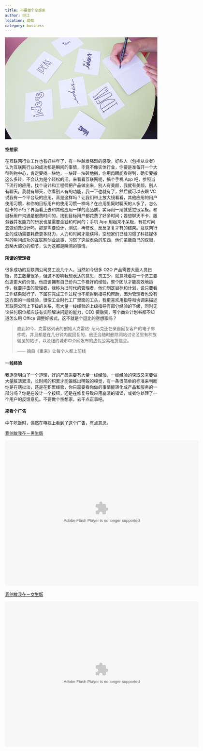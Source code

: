 ```yaml
---
title: 不要做个空想家 
author: 但江
location: 成都 
category: business
---
```


![Ideas on Paper](/images/ideas-on-paper.jpg)

#### 空想家

在互联网行业工作也有好些年了，有一种越发强烈的感受，好些人（包括从业者）认为互联网行业的成功都是瞬间的事情，毕竟不像实体行业，你要是准备开一个大型购物中心，肯定要找一块地，一块砖一块砖地搬，你用肉眼能看得到，确实要搬这么多砖，不会认为是个轻松的活。来看看互联网呢，搞个手机 App 吧，参照当下流行的应用，找个设计和工程师把产品做出来，别人有美颜，我就有美颜，别人有聊天，我就有聊天，你看别人有的功能，我一下也就有了，然后就可以去跟 VC 说我有一个平台级的应用，真是这样吗？让我们带上放大镜看看，其他应用的用户使用习惯，和你的目标用户的使用习惯一样吗？在应用里同时聊天的人多了，怎么就卡的不行？界面看上去和其他应用一样的高品质，实际用一用就感觉很呆板。和目标用户沟通是很费时间的，找到目标用户都花费了好多时间；要想聊天不卡，服务器并发能力的研发也是需要金钱和时间的；手机 App 用起来不呆板，有花时间去做动效设计吗，那是需要设计，测试，再修改，反反复复才有的结果。互联网行业的成功需要耗费更多财力，人力和时间才能获得，空想家们已经习惯了科技媒体写的瞬间成功的互联网创业故事，习惯了这些表象的东西，他们蒙蔽自己的双眼，忽略大部分的细节，认为这都是瞬间的事情。

#### 所谓的管理者

很多成功的互联网公司员工没几个人，当然如今很多 O2O 产品需要大量人员扫街，员工数量很多，但这不影响我想表达的意思，员工少，就意味着每一个员工要创造更大的价值，他应该拥有自己份内工作极好的经验，整个团队才能高效地运作，我要抨击的管理者，我称为旧时代的管理者，他们制定目标和计划，说只要看工作结果就行了，下属在完成工作过程也不能得到指导和帮助，因为管理者也没有这方面的一线经验，很像工业时代工厂里面的工头，我更喜欢用指导和协调来描述互联网公司上下级的关系，有大量一线经验的上级指导有部分经验的下级，同时无论任何职位都应该有实际解决问题的能力，CEO 要融资，写个商业计划书都不知道怎么用 Office 调整好板式，这不就是个逗比的空想家吗？

> 直到如今，克雷格列表的创始人克雷格· 纽马克还在亲自回复客户的电子邮件呢，并且都是在几分钟内就回复的，他还会随时删除网站讨论区里有种族偏见的帖子，以及纽约城市中介网发布的虚假公寓租赁信息。
>
> —— 摘自《重来》让每个人都上前线

#### 一线经验

我逐渐明白了一个道理，好的产品需要有大量一线经验，一线经验的获取又需要做大量脏活累活，长时间的积累才能锻炼出明锐的嗅觉，有一条很简单的标准来判断你是在瞎扯淡，还是在积累经验，你只需要看你做的事情能转化成产品和服务的一部分吗？你是在设计一个按钮，还是在修复导致应用崩溃的错误，或者你处理了一个用户的反馈意见。不要做个空想家，去干点正事吧。

#### 来看个广告

中午吃饭时，偶然在电视上看到了这个广告，有点意思。

[我创故我在－男生版](http://auto.cntv.cn/2015/09/14/VIDE1442211245489518.shtml)

<embed id='v_player_cctv' width='640' height='480' flashvars='adCalls=http%3A//pubads.g.doubleclick.net/gampad/adx%3Fiu%3D/8962/web_cntv/dicengye_qiantiepian1%26sz%3D7x1%26c%3D1445154918504%26m%3Dtext/xml%26t%3Dpage_group%253Ddianbo%2526subsite%253Dauto%2526CHANNEL%253DPAGE1345632868491440%2526sorts%253D1%7B%21@%23%7Dhttp%3A//pubads.g.doubleclick.net/gampad/adx%3Fiu%3D/8962/web_cntv/dicengye_qiantiepian2%26sz%3D7x2%26c%3D1445154918504%26m%3Dtext/xml%26t%3Dpage_group%253Ddianbo%2526subsite%253Dauto%2526CHANNEL%253DPAGE1345632868491440%2526sorts%253D1&adAfter=http%3A//pubads.g.doubleclick.net/gampad/adx%3Fiu%3D/8962/web_cntv/dicengye_houtiepian%26sz%3D8x1%26c%3D1445154918504%26m%3Dtext/xml%26t%3Dpage_group%253Ddianbo%2526subsite%253Dauto%2526CHANNEL%253DPAGE1345632868491440%2526sorts%253D1&adPause=http%3A//pubads.g.doubleclick.net/gampad/adx%3Fiu%3D/8962/web_cntv/dicengye_zanting%26sz%3D1x1%26c%3D1445154918504%26m%3Dtext/xml%26t%3Dpage_group%253Ddianbo%2526subsite%253Dauto%2526CHANNEL%253DPAGE1345632868491440%2526sorts%253D1&adCorner=http%3A//pubads.g.doubleclick.net/gampad/adx%3Fiu%3D/8962/web_cntv/dicengye_jiaobiao%26sz%3D1x1%26c%3D1445154918504%26m%3Dtext/xml%26t%3Dpage_group%253Ddianbo%2526subsite%253Dauto%2526CHANNEL%253DPAGE1345632868491440%2526sorts%253D1&adBanner=http%3A//pubads.g.doubleclick.net/gampad/adx%3Fiu%3D/8962/web_cntv/dicengye_xuanfubanner%26sz%3D1x1%26c%3D1445154918504%26m%3Dtext/xml%26t%3Dpage_group%253Ddianbo%2526subsite%253Dauto%2526CHANNEL%253DPAGE1345632868491440%2526sorts%253D1&adText=http%3A//pubads.g.doubleclick.net/gampad/adx%3Fiu%3D/8962/web_cntv/dicengye_kongzhitiaowenzi%26sz%3D1x1%26c%3D1445154918504%26m%3Dtext/xml%26t%3Dpage_group%253Ddianbo%2526subsite%253Dauto%2526CHANNEL%253DPAGE1345632868491440%2526sorts%253D1&videoId=442211245489518&filePath=/flvxml/2009/10/14/&isAutoPlay=true&url=http://auto.cntv.cn/2015/09/14/VIDE1442211245489518.shtml&tai=auto&configPath=http://js.player.cntv.cn/xml/config/outside.xml&widgetsConfig=http://js.player.cntv.cn/xml/widgetsConfig/common.xml&languageConfig=&hour24DataURL=VodCycleData.xml&outsideChannelId=channelBugu&videoCenterId=adbc109c2e1d4ce8a3f3c250823efc6e' allowscriptaccess='always' allowfullscreen='true' menu='false' quality='best' bgcolor='#000000' name='v_player_cctv' src='http://player.cntv.cn/standard/cntvOutSidePlayer.swf' type='application/x-shockwave-flash' lk_mediaid='lk_juiceapp_mediaPopup_1257416656250' lk_media='yes'/>

[我创故我在－女生版](http://auto.cntv.cn/2015/09/14/VIDE1442211247645624.shtml)

<embed id='v_player_cctv' width='640' height='480' flashvars='adCalls=http%3A//pubads.g.doubleclick.net/gampad/adx%3Fiu%3D/8962/web_cntv/dicengye_qiantiepian1%26sz%3D7x1%26c%3D1445154918844%26m%3Dtext/xml%26t%3Dpage_group%253Ddianbo%2526subsite%253Dauto%2526CHANNEL%253DPAGE1345632868491440%2526sorts%253D1%7B%21@%23%7Dhttp%3A//pubads.g.doubleclick.net/gampad/adx%3Fiu%3D/8962/web_cntv/dicengye_qiantiepian2%26sz%3D7x2%26c%3D1445154918844%26m%3Dtext/xml%26t%3Dpage_group%253Ddianbo%2526subsite%253Dauto%2526CHANNEL%253DPAGE1345632868491440%2526sorts%253D1&adAfter=http%3A//pubads.g.doubleclick.net/gampad/adx%3Fiu%3D/8962/web_cntv/dicengye_houtiepian%26sz%3D8x1%26c%3D1445154918844%26m%3Dtext/xml%26t%3Dpage_group%253Ddianbo%2526subsite%253Dauto%2526CHANNEL%253DPAGE1345632868491440%2526sorts%253D1&adPause=http%3A//pubads.g.doubleclick.net/gampad/adx%3Fiu%3D/8962/web_cntv/dicengye_zanting%26sz%3D1x1%26c%3D1445154918844%26m%3Dtext/xml%26t%3Dpage_group%253Ddianbo%2526subsite%253Dauto%2526CHANNEL%253DPAGE1345632868491440%2526sorts%253D1&adCorner=http%3A//pubads.g.doubleclick.net/gampad/adx%3Fiu%3D/8962/web_cntv/dicengye_jiaobiao%26sz%3D1x1%26c%3D1445154918844%26m%3Dtext/xml%26t%3Dpage_group%253Ddianbo%2526subsite%253Dauto%2526CHANNEL%253DPAGE1345632868491440%2526sorts%253D1&adBanner=http%3A//pubads.g.doubleclick.net/gampad/adx%3Fiu%3D/8962/web_cntv/dicengye_xuanfubanner%26sz%3D1x1%26c%3D1445154918844%26m%3Dtext/xml%26t%3Dpage_group%253Ddianbo%2526subsite%253Dauto%2526CHANNEL%253DPAGE1345632868491440%2526sorts%253D1&adText=http%3A//pubads.g.doubleclick.net/gampad/adx%3Fiu%3D/8962/web_cntv/dicengye_kongzhitiaowenzi%26sz%3D1x1%26c%3D1445154918844%26m%3Dtext/xml%26t%3Dpage_group%253Ddianbo%2526subsite%253Dauto%2526CHANNEL%253DPAGE1345632868491440%2526sorts%253D1&videoId=442211247645624&filePath=/flvxml/2009/10/14/&isAutoPlay=true&url=http://auto.cntv.cn/2015/09/14/VIDE1442211247645624.shtml&tai=auto&configPath=http://js.player.cntv.cn/xml/config/outside.xml&widgetsConfig=http://js.player.cntv.cn/xml/widgetsConfig/common.xml&languageConfig=&hour24DataURL=VodCycleData.xml&outsideChannelId=channelBugu&videoCenterId=820d25378ee2433586393177d74db633' allowscriptaccess='always' allowfullscreen='true' menu='false' quality='best' bgcolor='#000000' name='v_player_cctv' src='http://player.cntv.cn/standard/cntvOutSidePlayer.swf' type='application/x-shockwave-flash' lk_mediaid='lk_juiceapp_mediaPopup_1257416656250' lk_media='yes'/>

